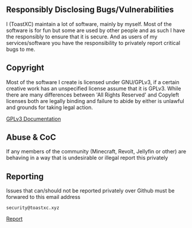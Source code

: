 ## Responsibly Disclosing Bugs/Vulnerabilities
<div class="holder">
    I (ToastXC) maintain a lot of software, mainly by myself. Most of the software is for fun but some are used by other people and as such I have the responsibly to ensure that it is secure. And as users of my services/software you have the responsibility to privately report critical bugs to me.
</div>

## Copyright
<div class="holder">
    Most of the software I create is licensed under GNU/GPLv3, if a certain creative work has an unspecified license assume that it is GPLv3. While there are many differences between 'All Rights Reserved' and Copyleft licenses both are legally binding and failure to abide by either is unlawful and grounds for taking legal action.

<a class="button" href="https://opensource.org/license/gpl-3-0/">GPLv3 Documentation</a>
</div>

## Abuse & CoC
<div class="holder">
    If any members of the community (Minecraft, Revolt, Jellyfin or other) are behaving in a way
    that is undesirable or illegal report this privately
</div>


## Reporting
<div class="holder">
Issues that can/should not be reported privately over Github must be forwared to this email address

`security@toastxc.xyz`

<a class="button" href="mailto:security@toastxc.xyz">Report</a>
</div>



